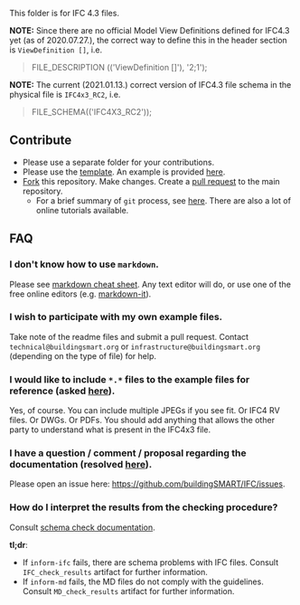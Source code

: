 This folder is for IFC 4.3 files. 

**NOTE:** Since there are no official Model View Definitions defined for IFC4.3 yet (as of 2020.07.27.), the correct way to define this in the header section is `ViewDefinition []`, i.e.

> FILE_DESCRIPTION (('ViewDefinition []'), '2;1');

**NOTE:** The current (2021.01.13.) correct version of IFC4.3 file schema in the physical file is `IFC4x3_RC2`, i.e.

> FILE_SCHEMA(('IFC4X3_RC2'));

## Contribute

- Please use a separate folder for your contributions.
- Please use the [template](./UnitTestTemplate.md).
An example is provided [here](Georeferencing_1/readme.md).
- [Fork](https://help.github.com/en/github/collaborating-with-issues-and-pull-requests/working-with-forks) this repository. 
Make changes. 
Create a [pull request](https://help.github.com/en/github/collaborating-with-issues-and-pull-requests/creating-a-pull-request-from-a-fork) to the main repository.
    - For a brief summary of `git` process, see [here](https://github.com/tumcms/Open-Infra-Platform/blob/development/Documentation/markdown/GitProcess.md). There are also a lot of online tutorials available.

## FAQ

### I don't know how to use `markdown`.

Please see [markdown cheat sheet](https://github.com/adam-p/markdown-here/wiki/Markdown-Cheatsheet).
Any text editor will do,
 or use one of the free online editors (e.g. [markdown-it](https://markdown-it.github.io/)).

### I wish to participate with my own example files.

Take note of the readme files and submit a pull request.
Contact `technical@buildingsmart.org` or `infrastructure@buildingsmart.org` (depending on the type of file) for help.

### I would like to include `*.*` files to the example files for reference (asked [here](https://github.com/buildingSMART/Sample-Test-Files/issues/17)).

Yes, of course. You can include multiple JPEGs if you see fit. Or IFC4 RV files. Or DWGs. Or PDFs. You should add anything that allows the other party to understand what is present in the IFC4x3 file.

### I have a question / comment / proposal regarding the documentation (resolved [here](https://github.com/buildingSMART/Sample-Test-Files/issues/92)).

Please open an issue here: https://github.com/buildingSMART/IFC/issues.

### How do I interpret the results from the checking procedure?

Consult [schema check documentation](../docs/schema_check.md). 

**tl;dr**:

- If `inform-ifc` fails, there are schema problems with IFC files. Consult `IFC_check_results` artifact for further information.
- If `inform-md` fails, the MD files do not comply with the guidelines. Consult `MD_check_results` artifact for further information.
